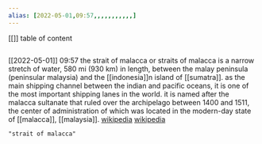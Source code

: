 ```yaml
---
alias: [2022-05-01,09:57,,,,,,,,,,,]
---
```

[[]]
table of content
```toc
```

[[2022-05-01]] 09:57
the strait of malacca or straits of malacca is a narrow stretch of water, 580 mi (930 km) in length, between the malay peninsula (peninsular malaysia) and the [[indonesia]]n island of [[sumatra]]. as the main shipping channel between the indian and pacific oceans, it is one of the most important shipping lanes in the world. it is named after the malacca sultanate that ruled over the archipelago between 1400 and 1511, the center of administration of which was located in the modern-day state of [[malacca]], [[malaysia]].
[wikipedia](https://en.wikipedia.org/wiki/strait%20of%20malacca)
[wikipedia](https://en.wikipedia.org/wiki/strait%20of%20malacca)
```query
"strait of malacca"
```